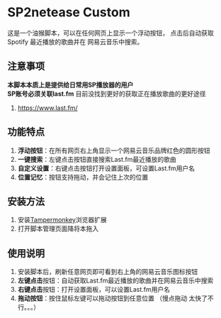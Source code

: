 # SP2netease Custom

这是一个油猴脚本，可以在任何网页上显示一个浮动按钮，
点击后自动获取 Spotify 最近播放的歌曲并在 网易云音乐中搜索。

## 注意事项
**本脚本本质上是提供给日常用SP播放器的用户**  
**SP账号必须关联last.fm**  目前没找到更好的获取正在播放歌曲的更好途径
1. https://www.last.fm/


## 功能特点

1. **浮动按钮**：在所有网页右上角显示一个网易云音乐品牌红色的圆形按钮
2. **一键搜索**：左键点击按钮直接搜索Last.fm最近播放的歌曲
3. **自定义设置**：右键点击按钮打开设置面板，可设置Last.fm用户名
4. **位置记忆**：按钮支持拖动，并会记住上次的位置


## 安装方法

1. 安装[Tampermonkey](https://www.tampermonkey.net/)浏览器扩展
2. 打开脚本管理页面降将本拖入

## 使用说明

1. 安装脚本后，刷新任意网页即可看到右上角的网易云音乐图标按钮
2. **左键点击**按钮：自动获取Last.fm最近播放的歌曲并在网易云音乐中搜索
3. **右键点击**按钮：打开设置面板，可以设置Last.fm用户名
4. **拖动按钮**：按住鼠标左键可以拖动按钮到任意位置 （慢点拖动 太快了不行。。。）

